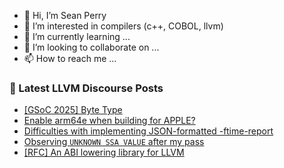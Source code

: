 - 👋 Hi, I’m Sean Perry
- 👀 I’m interested in compilers (c++, COBOL, llvm)
- 🌱 I’m currently learning ...
- 💞️ I’m looking to collaborate on ...
- 📫 How to reach me ...

<!---
s66perry/s66perry is a ✨ special ✨ repository because its `README.md` (this file) appears on your GitHub profile.
You can click the Preview link to take a look at your changes.
--->
### 📕 Latest LLVM Discourse Posts

<!-- DISCOURSE-LLVM:START -->
- [[GSoC 2025] Byte Type](https://discourse.llvm.org/t/gsoc-2025-byte-type/84636#post_1)
- [Enable arm64e when building for APPLE?](https://discourse.llvm.org/t/enable-arm64e-when-building-for-apple/84635#post_1)
- [Difficulties with implementing JSON-formatted -ftime-report](https://discourse.llvm.org/t/difficulties-with-implementing-json-formatted-ftime-report/84353#post_4)
- [Observing `UNKNOWN SSA VALUE` after my pass](https://discourse.llvm.org/t/observing-unknown-ssa-value-after-my-pass/84631#post_4)
- [[RFC] An ABI lowering library for LLVM](https://discourse.llvm.org/t/rfc-an-abi-lowering-library-for-llvm/84495#post_14)
<!-- DISCOURSE-LLVM:END -->
